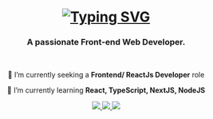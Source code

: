 <!--### Hi there 👋 -->

<h1 align="center">
  <a href="https://git.io/typing-svg">
    <img src="https://readme-typing-svg.demolab.com?font=Fira+Code&weight=600&size=30&duration=4000&pause=500&color=2296F7&center=true&random=false&width=500&lines=Hi+there👋;I'm+Akshay+Sharma!" alt="Typing SVG" />
  </a>
</h1>

<h3 align="center">
  A passionate Front-end Web Developer.
</h3>
<br />

<div align="center">
 
 🔭 I’m currently seeking a **Frontend/ ReactJs Developer** role
 
 🌱 I’m currently learning **React, TypeScript, NextJS, NodeJS**

</div>

<div align="center"> 
  <a href="mailto:akshaysharma.2993@gmail.com">
    <img src="https://img.shields.io/badge/Gmail-333333?style=for-the-badge&logo=gmail&logoColor=red" />
  </a>
  <a href="https://www.linkedin.com/in/akshay-sharmaaa/" target="_blank">
    <img src="https://img.shields.io/badge/LinkedIn-0077B5?style=for-the-badge&logo=linkedin&logoColor=white" target="_blank" />
  </a>
  <a href="https://salesp07.github.io" target="_blank">
     <img src="https://img.shields.io/badge/Portfolio-FF5722?style=for-the-badge&logo=todoist&logoColor=white" target="_blank" />
  </a>
</div>
<!--
**akshay2993/akshay2993** is a ✨ _special_ ✨ repository because its `README.md` (this file) appears on your GitHub profile.

Here are some ideas to get you started:

- 🔭 I’m currently working on ...
- 🌱 I’m currently learning ...
- 👯 I’m looking to collaborate on ...
- 🤔 I’m looking for help with ...
- 💬 Ask me about ...
- 📫 How to reach me: ...
- 😄 Pronouns: ...
- ⚡ Fun fact: ...
-->
